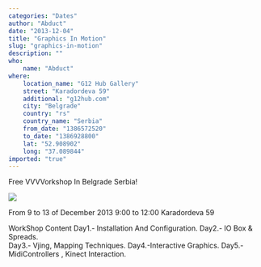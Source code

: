 ```yaml
---
categories: "Dates"
author: "Abduct"
date: "2013-12-04"
title: "Graphics In Motion"
slug: "graphics-in-motion"
description: ""
who: 
    name: "Abduct"
where: 
    location_name: "G12 Hub Gallery"
    street: "Karadordeva 59"
    additional: "g12hub.com"
    city: "Belgrade"
    country: "rs"
    country_name: "Serbia"
    from_date: "1386572520"
    to_date: "1386928800"
    lat: "52.908902"
    long: "37.089844"
imported: "true"
---
```



Free VVVVorkshop In Belgrade Serbia!

![](program.jpg) 

From 9 to 13 of December 2013 
9:00 to 12:00
Karadordeva 59
       
WorkShop Content
Day1.- Installation And Configuration.
Day2.- IO Box & Spreads.  
Day3.- Vjing, Mapping Techniques. 
Day4.-Interactive Graphics.
Day5.-MidiControllers , Kinect Interaction.